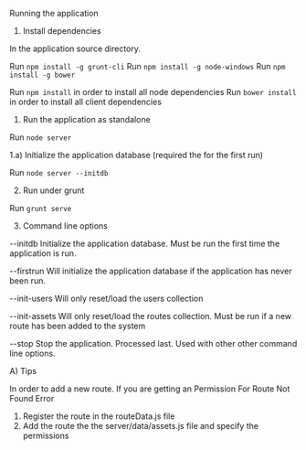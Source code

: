 Running the application

1) Install dependencies

In the application source directory.

Run `npm install -g grunt-cli`
Run `npm install -g node-windows`
Run `npm install -g bower`

Run `npm install` in order to install all node dependencies
Run `bower install` in order to install all client dependencies

1) Run the application as standalone

Run `node server`


1.a) Initialize the application database (required the for the first run)

Run `node server --initdb`

2) Run under grunt

Run `grunt serve`

3) Command line options


--initdb
Initialize the application database. Must be run the first time the application is run.

--firstrun
Will initialize the application database if the application has never been run.

--init-users
Will only reset/load the users collection

--init-assets
Will only reset/load the routes collection. Must be run if a new route has been added to the system

--stop 
Stop the application. Processed last. Used with other other command line options.

A) Tips

In order to add a new route. If you are getting an Permission For Route Not Found Error

1) Register the route in the routeData.js file
2) Add the route the the server/data/assets.js file and specify the permissions
